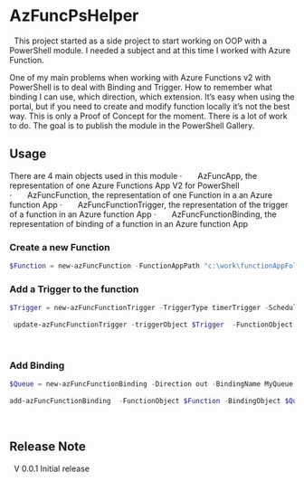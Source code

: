 # AzFuncPsHelper
 
This project started as a side project to start working on OOP with a PowerShell module. I needed a subject and at this time I worked with Azure Function. 

 One of my main problems when working with Azure Functions v2 with PowerShell is to deal with Binding and Trigger. How to remember what binding I can use, which direction, which extension. It’s easy when using the portal, but if you need to create and modify function locally it’s not the best way. 
This is only a Proof of Concept for the moment. There is a lot of work to do. 
The goal is to publish the module in the PowerShell Gallery. 
 
## Usage

There are 4 main objects used in this module 
·       AzFuncApp, the representation of one Azure Functions App V2 for PowerShell
·       AzFuncFunction, the representation of one Function in a an Azure  function App
·       AzFuncFunctionTrigger, the representation of the trigger of a function in an Azure function App
·       AzFuncFunctionBinding, the representation of binding of a function in an Azure function App
 
### Create a new Function

```powershell
$Function = new-azFuncFunction -FunctionAppPath "c:\work\functionAppFolder\" -FunctionName "TimerFunction"
``` 

### Add a Trigger to the function

```powershell
$Trigger = new-azFuncFunctionTrigger -TriggerType timerTrigger -Schedule "0 */5 * * * *"
 
 update-azFuncFunctionTrigger -triggerObject $Trigger  -FunctionObject $Function
```

 
### Add Binding 

```powershell
$Queue = new-azFuncFunctionBinding -Direction out -BindingName MyQueue – connection AzureWebStorage -queueName myAzureQueue
 
add-azFuncFunctionBinding  -FunctionObject $Function -BindingObject $Queue
```
 
 
 
## Release Note
 
V 0.0.1 Initial release